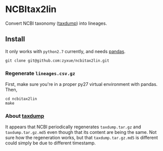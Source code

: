 # NCBItax2lin

Convert NCBI taxonomy ([taxdump](ftp://ftp.ncbi.nlm.nih.gov/pub/taxonomy/)) into
lineages.

## Install

It only works with `python2.7` currently, and needs
[pandas](http://pandas.pydata.org/).

```
git clone git@github.com:zyxue/ncbitax2lin.git
```


### Regenerate `lineages.csv.gz`

First, make sure you're in a proper py27 virtual environment with pandas. Then,

```
cd ncbitax2lin
make
```


### About [taxdump](ftp://ftp.ncbi.nlm.nih.gov/pub/taxonomy/)

It appears that NCBI periodically regenerates `taxdump.tar.gz` and
`taxdump.tar.gz.md5` even though that its content are being the same. Not sure
how the regeneration works, but that `taxdump.tar.gz.md5` is different could
simply be due to different timestamp.
